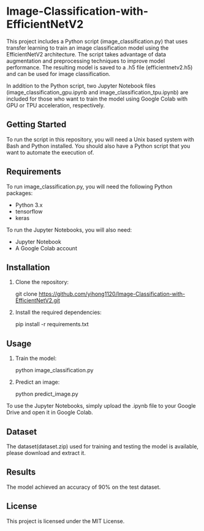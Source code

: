 # Image-Classification-with-EfficientNetV2

This project includes a Python script (image_classification.py) that uses transfer learning to train an image classification model using the EfficientNetV2 architecture. The script takes advantage of data augmentation and preprocessing techniques to improve model performance. The resulting model is saved to a .h5 file (efficientnetv2.h5) and can be used for image classification.

In addition to the Python script, two Jupyter Notebook files (image_classification_gpu.ipynb and image_classification_tpu.ipynb) are included for those who want to train the model using Google Colab with GPU or TPU acceleration, respectively.

## Getting Started

To run the script in this repository, you will need a Unix based system with Bash and Python installed. You should also have a Python script that you want to automate the execution of.

## Requirements

To run image_classification.py, you will need the following Python packages:
* Python 3.x
* tensorflow
* keras

To run the Jupyter Notebooks, you will also need:
* Jupyter Notebook
* A Google Colab account

## Installation

1. Clone the repository:

    git clone https://github.com/yihong1120/Image-Classification-with-EfficientNetV2.git

2. Install the required dependencies:

    pip install -r requirements.txt

## Usage

1. Train the model:

    python image_classification.py


2. Predict an image:

    python predict_image.py

To use the Jupyter Notebooks, simply upload the .ipynb file to your Google Drive and open it in Google Colab.

## Dataset

The dataset(dataset.zip) used for training and testing the model is available, please download and extract it.

## Results

The model achieved an accuracy of 90% on the test dataset.

## License

This project is licensed under the MIT License.

